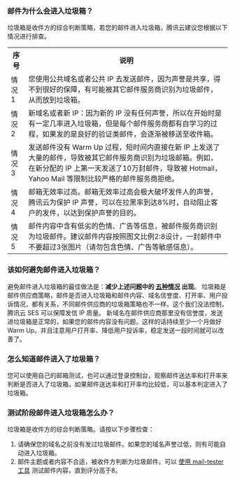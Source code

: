 [](id:que1) 
### 邮件为什么会进入垃圾箱？
垃圾箱是收件方的综合判断策略，若您的邮件进入垃圾箱，腾讯云建议您根据以下情况进行排查。

<table id="case">
<tr><th width=8%>序号</th><th>说明</th></tr>
<tr>
<td>情况1</td>
<td>您使用公共域名或者公共 IP 去发送邮件，因为声誉是共享，得不到很好的保障，有可能被其它邮件服务商识别为垃圾邮件，从而放到垃圾箱。</td>
</tr><tr>
<td>情况2</td>
<td>新域名或者新 IP：因为新的 IP 没有任何声誉，所以在开始时是有一定几率进入垃圾箱，但是每个邮件服务商都有自学习的过程，如果发的是良好的验证类邮件，会逐渐被移送至收件箱。</td>
</tr><tr>
<td>情况3</td>
<td>发送邮件没有 Warm Up 过程，短时间内直接在新 IP 上发送了大量的邮件，导致被其它邮件服务商识别为垃圾邮箱。例如，在新分配的 IP 上第一天发送了10万封邮件，导致被 Hotmail，Yahoo Mail 等限制比较严格的邮件服务商拒绝。</td>
</tr><tr>
<td>情况4</td>
<td>邮箱无效率过高。邮箱无效率过高会极大破坏发件人的声誉，腾讯云为保护 IP 声誉，可以在拉黑率到达8%时，自动阻止客户的发件，以达到保护声誉的目的。</td>
</tr><tr>
<td>情况5</td>
<td>邮件内容中含有低劣的色情、广告等信息，被邮件服务商识别为垃圾邮件。建议邮件内容按照图文比例2:8设计，一封邮件中不要超过3张图片（请勿包含色情、广告等敏感信息）。</td>
</tr></table>

[](id:que2) 
### 该如何避免邮件进入垃圾箱？
避免邮件进入垃圾箱的最佳做法是：**减少上述问题中的 [五种情况](#case) 出现**。
垃圾箱是邮件供应商策略，邮件是否进入垃圾箱和邮件内容、域名信誉度、打开率、用户投诉情况，都有关系，不同邮件供应商的垃圾箱策略也不一样。这个我们没法控制，腾讯云 SES 可以保障发信 IP 质量。
新域名在邮件供应商那里没有信誉度，发送进垃圾箱是正常的，如果您的邮件内容没有问题。这样的话持续至少一个月做好 Warm Up。并且注意用户打开率、降低用户投诉率，稳定发送一段时间就可以改善了。

[](id:que3) 
### 怎么知道邮件进入了垃圾箱？
您可以使用自己的邮箱测试，也可以通过登录控制台，观察邮件送达率和打开率来判断是否进入了垃圾箱，如果邮件送达率和打开率均比较低，可以基本判定进入了垃圾箱。

[](id:que4) 
### 测试阶段邮件进入垃圾箱怎么办？
垃圾箱是收件方的综合判断策略。请按以下步骤检查：
1. 请确保您的域名之前没有发过垃圾邮件。如果您的域名声誉过低，则有可能自动进入垃圾箱。
2. 邮件主题或者内容不合适，被收件方判断为垃圾邮件。可以 [使用 mail-tester 工具](https://www.mail-tester.com/) 测试邮件内容，直到评分高于8。
